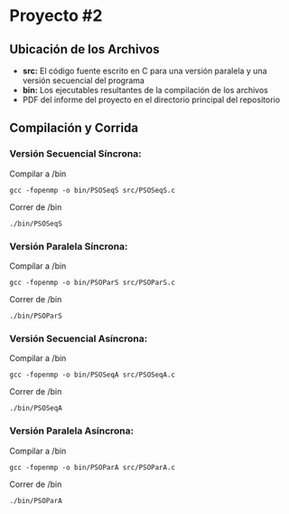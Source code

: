 # Proyecto #2
## Ubicación de los Archivos
- **src:** El código fuente escrito en C para una versión paralela y una versión secuencial del programa
- **bin:** Los ejecutables resultantes de la compilación de los archivos
- PDF del informe del proyecto en el directorio principal del repositorio
## Compilación y Corrida
### Versión Secuencial Síncrona:
Compilar a /bin
```
gcc -fopenmp -o bin/PSOSeqS src/PSOSeqS.c
```
Correr de /bin
```
./bin/PSOSeqS
```
### Versión Paralela Síncrona:
Compilar a /bin
```
gcc -fopenmp -o bin/PSOParS src/PSOParS.c
```
Correr de /bin
```
./bin/PSOParS
```
### Versión Secuencial Asíncrona:
Compilar a /bin
```
gcc -fopenmp -o bin/PSOSeqA src/PSOSeqA.c
```
Correr de /bin
```
./bin/PSOSeqA
```
### Versión Paralela Asíncrona:
Compilar a /bin
```
gcc -fopenmp -o bin/PSOParA src/PSOParA.c
```
Correr de /bin
```
./bin/PSOParA
```